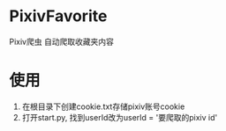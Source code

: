 # PixivFavorite
  
Pixiv爬虫 自动爬取收藏夹内容  
  
# 使用  
  
1. 在根目录下创建cookie.txt存储pixiv账号cookie  
2. 打开start.py, 找到userId改为userId = '要爬取的pixiv id'
